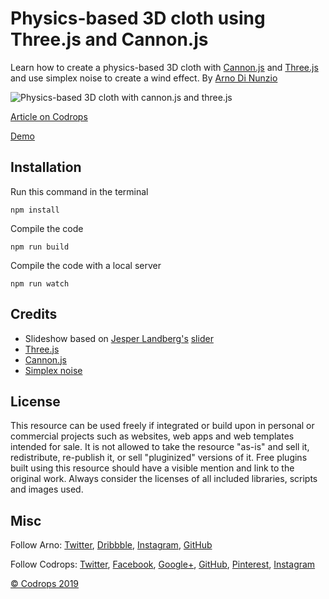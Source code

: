 # Physics-based 3D cloth using Three.js and Cannon.js

Learn how to create a physics-based 3D cloth with [Cannon.js](https://github.com/schteppe/cannon.js) and [Three.js](https://threejs.org/) and use simplex noise to create a wind effect. By [Arno Di Nunzio](https://twitter.com/aqro)

![Physics-based 3D cloth with cannon.js and three.js](https://tympanus.net/codrops/wp-content/uploads/2020/02/3DCloth_featured.jpg)

[Article on Codrops](https://tympanus.net/codrops/?p=46823)

[Demo](http://tympanus.net/Tutorials/3DClothSlideshow/)

## Installation
Run this command in the terminal
```
npm install
```

Compile the code
```
npm run build
```

Compile the code with a local server
```
npm run watch
```

## Credits

- Slideshow based on [Jesper Landberg's](https://twitter.com/Jesper_Landberg) [slider](https://codepen.io/ReGGae/pen/povjKxV)
- [Three.js](https://threejs.org/)
- [Cannon.js](https://github.com/schteppe/cannon.js)
- [Simplex noise](https://www.npmjs.com/package/simplex-noise)

## License
This resource can be used freely if integrated or build upon in personal or commercial projects such as websites, web apps and web templates intended for sale. It is not allowed to take the resource "as-is" and sell it, redistribute, re-publish it, or sell "pluginized" versions of it. Free plugins built using this resource should have a visible mention and link to the original work. Always consider the licenses of all included libraries, scripts and images used.

## Misc

Follow Arno: [Twitter](https://twitter.com/aqro), [Dribbble](https://dribbble.com/Aqro), [Instagram](https://instagram.com/aqro/), [GitHub](https://github.com/Aqro)

Follow Codrops: [Twitter](http://www.twitter.com/codrops), [Facebook](http://www.facebook.com/codrops), [Google+](https://plus.google.com/101095823814290637419), [GitHub](https://github.com/codrops), [Pinterest](http://www.pinterest.com/codrops/), [Instagram](https://www.instagram.com/codropsss/)


[© Codrops 2019](http://www.codrops.com)





